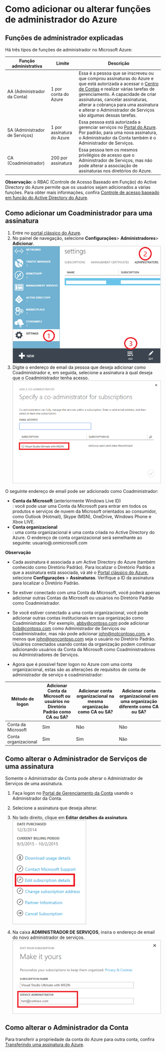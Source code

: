 <properties
	pageTitle="Como adicionar ou alterar funções de administrador do Azure | Microsoft Azure"
	description="Descreve como adicionar ou alterar o Coadministrador, Administrador de Serviços e Administrador da Conta do Azure "
	services=""
	documentationCenter=""
	authors="genlin"
	manager="msmbaldwin"
	editor="meerak"
	tags="billing"/>

<tags
	ms.service="billing"
	ms.workload="na"
	ms.tgt_pltfrm="na"
	ms.devlang="na"
	ms.topic="article"
	ms.date="01/27/2016"
	ms.author="genli"/>

# Como adicionar ou alterar funções de administrador do Azure

## Funções de administrador explicadas

Há três tipos de funções de administrador no Microsoft Azure:

| Função administrativa | Limite | Descrição
| ------------- | ------------- |---------------|
|AA (Administrador da Conta) | 1 por conta do Azure |Essa é a pessoa que se inscreveu ou que comprou assinaturas do Azure e que está autorizada a acessar o [Centro de Contas](https://account.windowsazure.com/Home/Index) e realizar várias tarefas de gerenciamento. A capacidade de criar assinaturas, cancelar assinaturas, alterar a cobrança para uma assinatura e alterar o Administrador de Serviços são algumas dessas tarefas.
| SA (Administrador de Serviços) | 1 por assinatura do Azure |Essa pessoa está autorizada a gerenciar serviços no [Portal do Azure](https://manage.windowsazure.com/). Por padrão, para uma nova assinatura, o Administrador da Conta também é o Administrador de Serviços.|
|CA (Coadministrador)|200 por assinatura|Essa pessoa tem os mesmos privilégios de acesso que o Administrador de Serviços, mas não pode alterar a associação de assinaturas nos diretórios do Azure.|

**Observação:** o RBAC (Controle de Acesso Baseado em Função) do Active Directory do Azure permite que os usuários sejam adicionados a várias funções. Para obter mais informações, confira [Controle de acesso baseado em função do Active Directory do Azure](./active-directory/role-based-access-control-configure.md).
## Como adicionar um Coadministrador para uma assinatura
1. Entre no [portal clássico do Azure](https://manage.windowsazure.com/).
2. No painel de navegação, selecione **Configurações**> **Administradores**> **Adicionar**. </br>![addcodmin](./media/billing-add-change-azure-subscription-administrator/addcoadmin.png)
3. Digite o endereço de email da pessoa que deseja adicionar como Coadministrador e, em seguida, selecione a assinatura à qual deseja que o Coadministrador tenha acesso.</br> ![addcoadmin2](./media/billing-add-change-azure-subscription-administrator/addcoadmin2.png)</br>

O seguinte endereço de email pode ser adicionado como Coadministrador:

* **Conta da Microsoft** (anteriormente Windows Live ID) </br>: você pode usar uma Conta da Microsoft para entrar em todos os produtos e serviços de nuvem da Microsoft orientados ao consumidor, como Outlook (Hotmail), Skype (MSN), OneDrive, Windows Phone e Xbox LIVE.
* **Conta organizacional**</br>: uma conta organizacional é uma conta criada no Active Directory do Azure. O endereço de conta organizacional será semelhante ao seguinte: usuario@<your domain>.onmicrosoft.com

**Observação**

 * Cada assinatura é associada a um Active Directory do Azure (também conhecido como Diretório Padrão). Para localizar o Diretório Padrão a que a assinatura está associada, vá até o [Portal clássico do Azure](https://manage.windowsazure.com/), selecione **Configurações** > **Assinaturas**. Verifique a ID da assinatura para localizar o Diretório Padrão.

 * Se estiver conectado com uma Conta da Microsoft, você poderá apenas adicionar outras Contas da Microsoft ou usuários no Diretório Padrão como Coadministrador.
 * Se você estiver conectado a uma conta organizacional, você pode adicionar outras contas institucionais em sua organização como Coadministrador. Por exemplo, abby@contoso.com pode adicionar bob@contoso.com como Administrador de Serviços ou Coadministrador, mas não pode adicionar john@notcontoso.com, a menos que john@noncontoso.com seja o usuário no Diretório Padrão. Usuários conectados usando contas da organização podem continuar adicionando usuários da Conta da Microsoft como Coadministradores ou Administradores de Serviços.
 * Agora que é possível fazer logon no Azure com uma conta organizacional, estas são as alterações de requisitos de conta de administrador de serviço e coadministrador:

| Método de logon| Adicionar Conta da Microsoft ou usuários no Diretório Padrão como CA ou SA? |Adicionar conta organizacional na mesma organização como CA ou SA? |Adicionar conta organizacional em uma organização diferente como CA ou SA?
| ------------- | ------------- |---------------|---------------|
|Conta da Microsoft |Sim|Não|Não|
|Conta organizacional|Sim|Sim|Não|

## Como alterar o Administrador de Serviços de uma assinatura
Somente o Administrador da Conta pode alterar o Administrador de Serviços de uma assinatura.

1. Faça logon no [Portal de Gerenciamento da Conta](https://account.windowsazure.com/subscriptions) usando o Administrador da Conta.
2. Selecione a assinatura que deseja alterar.
3. No lado direito, clique em **Editar detalhes da assinatura**. </br> ![editsub](./media/billing-add-change-azure-subscription-administrator/editsub.png)

4. Na caixa **ADMINISTRADOR DE SERVIÇOS**, insira o endereço de email do novo administrador de serviços. ![changeSA](./media/billing-add-change-azure-subscription-administrator/changeSA.png)

## Como alterar o Administrador da Conta

Para transferir a propriedade da conta do Azure para outra conta, confira [Transferindo uma assinatura do Azure](billing-subscription-transfer.md).

<!---HONumber=AcomDC_0204_2016-->